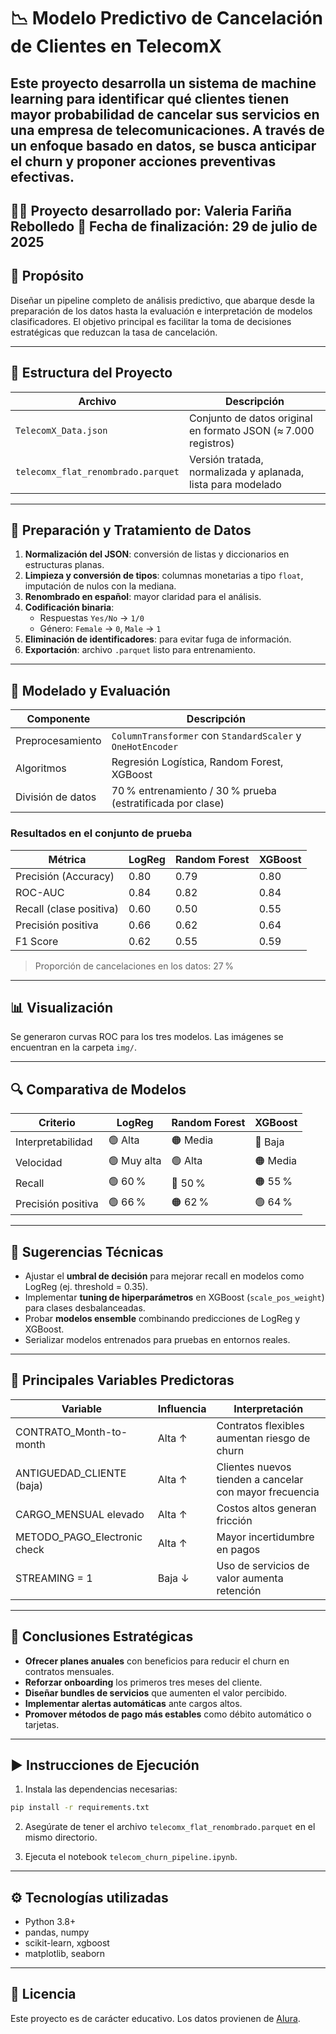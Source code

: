 # 📉 **Modelo Predictivo de Cancelación de Clientes en TelecomX**

Este proyecto desarrolla un sistema de machine learning para identificar qué clientes tienen mayor probabilidad de cancelar sus servicios en una empresa de telecomunicaciones. A través de un enfoque basado en datos, se busca anticipar el churn y proponer acciones preventivas efectivas.
---
👩‍💻 Proyecto desarrollado por: Valeria Fariña Rebolledo 
📆 Fecha de finalización: 29 de julio de 2025
---

## 🎯 **Propósito**

Diseñar un pipeline completo de análisis predictivo, que abarque desde la preparación de los datos hasta la evaluación e interpretación de modelos clasificadores. El objetivo principal es facilitar la toma de decisiones estratégicas que reduzcan la tasa de cancelación.

---

## 📁 **Estructura del Proyecto**

| Archivo                          | Descripción                                                  |
|----------------------------------|--------------------------------------------------------------|
| `TelecomX_Data.json`             | Conjunto de datos original en formato JSON (≈ 7.000 registros) |
| `telecomx_flat_renombrado.parquet` | Versión tratada, normalizada y aplanada, lista para modelado |

---

## 🔧 **Preparación y Tratamiento de Datos**

1. **Normalización del JSON**: conversión de listas y diccionarios en estructuras planas.  
2. **Limpieza y conversión de tipos**: columnas monetarias a tipo `float`, imputación de nulos con la mediana.  
3. **Renombrado en español**: mayor claridad para el análisis.  
4. **Codificación binaria**:
   - Respuestas `Yes/No` → `1/0`  
   - Género: `Female` → `0`, `Male` → `1`
5. **Eliminación de identificadores**: para evitar fuga de información.  
6. **Exportación**: archivo `.parquet` listo para entrenamiento.

---

## 🧠 **Modelado y Evaluación**

| Componente       | Descripción                                                                 |
|------------------|------------------------------------------------------------------------------|
| Preprocesamiento | `ColumnTransformer` con `StandardScaler` y `OneHotEncoder`                  |
| Algoritmos       | Regresión Logística, Random Forest, XGBoost                                 |
| División de datos| 70 % entrenamiento / 30 % prueba (estratificada por clase)                   |

### Resultados en el conjunto de prueba

| Métrica             | LogReg | Random Forest | XGBoost |
|---------------------|--------|----------------|---------|
| Precisión (Accuracy) | 0.80   | 0.79           | 0.80    |
| ROC-AUC             | 0.84   | 0.82           | 0.84    |
| Recall (clase positiva) | 0.60 | 0.50         | 0.55    |
| Precisión positiva  | 0.66   | 0.62           | 0.64    |
| F1 Score            | 0.62   | 0.55           | 0.59    |

> Proporción de cancelaciones en los datos: 27 %

---

## 📊 **Visualización**

Se generaron curvas ROC para los tres modelos. Las imágenes se encuentran en la carpeta `img/`.

---

## 🔍 **Comparativa de Modelos**

| Criterio           | LogReg     | Random Forest | XGBoost     |
|--------------------|------------|----------------|-------------|
| Interpretabilidad  | 🟢 Alta    | 🟠 Media       | 🔴 Baja     |
| Velocidad          | 🟢 Muy alta| 🟢 Alta        | 🟠 Media    |
| Recall             | 🟢 60 %    | 🔴 50 %        | 🟠 55 %     |
| Precisión positiva | 🟢 66 %    | 🟠 62 %        | 🟢 64 %     |

---

## 🧪 **Sugerencias Técnicas**

- Ajustar el **umbral de decisión** para mejorar recall en modelos como LogReg (ej. threshold = 0.35).
- Implementar **tuning de hiperparámetros** en XGBoost (`scale_pos_weight`) para clases desbalanceadas.
- Probar **modelos ensemble** combinando predicciones de LogReg y XGBoost.
- Serializar modelos entrenados para pruebas en entornos reales.

---

## 📌 **Principales Variables Predictoras**

| Variable                       | Influencia | Interpretación                                       |
|--------------------------------|------------|------------------------------------------------------|
| CONTRATO_Month-to-month        | Alta ↑     | Contratos flexibles aumentan riesgo de churn        |
| ANTIGUEDAD_CLIENTE (baja)      | Alta ↑     | Clientes nuevos tienden a cancelar con mayor frecuencia |
| CARGO_MENSUAL elevado          | Alta ↑     | Costos altos generan fricción                       |
| METODO_PAGO_Electronic check   | Alta ↑     | Mayor incertidumbre en pagos                        |
| STREAMING = 1                  | Baja ↓     | Uso de servicios de valor aumenta retención         |

---

## 🧭 **Conclusiones Estratégicas**

- **Ofrecer planes anuales** con beneficios para reducir el churn en contratos mensuales.
- **Reforzar onboarding** los primeros tres meses del cliente.
- **Diseñar bundles de servicios** que aumenten el valor percibido.
- **Implementar alertas automáticas** ante cargos altos.
- **Promover métodos de pago más estables** como débito automático o tarjetas.

---

## ▶️ **Instrucciones de Ejecución**

1. Instala las dependencias necesarias:
```bash
pip install -r requirements.txt
```

2. Asegúrate de tener el archivo `telecomx_flat_renombrado.parquet` en el mismo directorio.

3. Ejecuta el notebook `telecom_churn_pipeline.ipynb`.

---

## ⚙️ **Tecnologías utilizadas**

- Python 3.8+
- pandas, numpy
- scikit-learn, xgboost
- matplotlib, seaborn

---

## 📎 **Licencia**

Este proyecto es de carácter educativo. Los datos provienen de [Alura](https://www.alura.com.br/).
